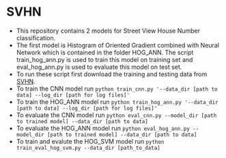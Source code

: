 # SVHN
- This repository contains 2 models for Street View House Number classification.
- The first model is Histogram of Oriented Gradient combined with Neural Network 
which is contained in the folder HOG_ANN. The script train_hog_ann.py is used to 
train this model on training set and eval_hog_ann.py is used to evaluate this model
 on test set.
- To run these script first download the training and testing data from [SVHN](http://ufldl.stanford.edu/housenumbers/).
- To train the CNN model run ```python train_cnn.py '--data_dir [path to data] --log_dir [path for log files]'```
- To train the HOG_ANN model run ```python train_hog_ann.py '--data_dir [path to data] --log_dir [path for log files]'```
- To evaluate the CNN model run ```python eval_cnn.py --model_dir [path to trained model] --data_dir [path to data]```
- To evaluate the HOG_ANN model run ```python eval_hog_ann.py --model_dir [path to trained model] --data_dir [path to data]```
- To train and evalute the HOG_SVM model run ```python train_eval_hog_svm.py --data_dir [path_to_data]```